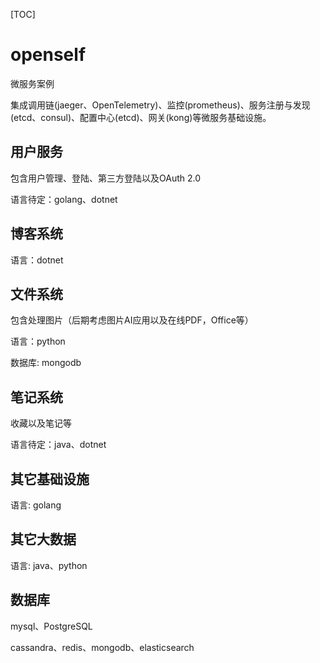 [TOC]
# openself
微服务案例

集成调用链(jaeger、OpenTelemetry)、监控(prometheus)、服务注册与发现(etcd、consul)、配置中心(etcd)、网关(kong)等微服务基础设施。

## 用户服务
包含用户管理、登陆、第三方登陆以及OAuth 2.0

语言待定：golang、dotnet

## 博客系统
语言：dotnet

## 文件系统
包含处理图片（后期考虑图片AI应用以及在线PDF，Office等）

语言：python

数据库: mongodb

## 笔记系统
收藏以及笔记等

语言待定：java、dotnet

## 其它基础设施
语言: golang

## 其它大数据
语言: java、python

## 数据库
mysql、PostgreSQL

cassandra、redis、mongodb、elasticsearch



